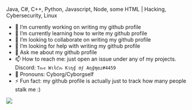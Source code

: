 Java, C#, C++, Python, Javascript, Node, some HTML | Hacking, Cybersecurity, Linux


- 🔭 I’m currently working on writing my github profile
- 🌱 I’m currently learning how to write my github profile
- 👯 I’m looking to collaborate on writing my github profile
- 🤔 I’m looking for help with writing my github profile
- 💬 Ask me about my github profile
- 📫 How to reach me: just open an issue under any of my projects. Discord: `Tԋҽ Wιƚƈԋ Kιɳɠ σϝ Aɳɠɱαɾ#4459`
- 🤖 Pronouns: Cyborg/Cyborgself
- ⚡ Fun fact: my github profile is actually just to track how many people stalk me :)

![](https://komarev.com/ghpvc/?username=Reginald-Gillespie&color=green&label=Profile+Visits)
